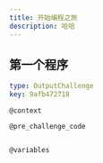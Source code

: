 ```yaml
---
title: 开始编程之旅
description: 哈哈
---
```


## 第一个程序

```yaml
type: OutputChallenge
key: 9afb472718
```

`@context`


`@pre_challenge_code`
```{python}

```

`@variables`
```yaml

```
